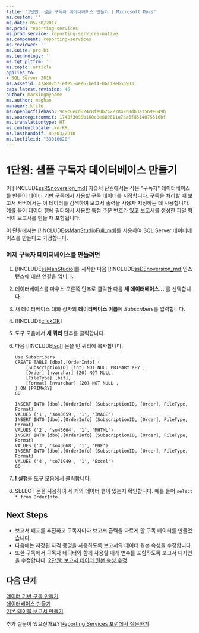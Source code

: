 ```yaml
---
title: '1단원: 샘플 구독자 데이터베이스 만들기 | Microsoft Docs'
ms.custom: ''
ms.date: 05/30/2017
ms.prod: reporting-services
ms.prod_service: reporting-services-native
ms.component: reporting-services
ms.reviewer: ''
ms.suite: pro-bi
ms.technology: ''
ms.tgt_pltfrm: ''
ms.topic: article
applies_to:
- SQL Server 2016
ms.assetid: 47a882b7-efe5-4ee6-bef4-06118eb56903
caps.latest.revision: 45
author: markingmyname
ms.author: maghan
manager: kfile
ms.openlocfilehash: 9c9c6ecd024c8fe0b24227842c0db3a3569e649b
ms.sourcegitcommit: 1740f3090b168c0e809611a7aa6fd514075616bf
ms.translationtype: HT
ms.contentlocale: ko-KR
ms.lasthandoff: 05/03/2018
ms.locfileid: "33016620"
---
```

# <a name="lesson-1-creating-a-sample-subscriber-database"></a>1단원: 샘플 구독자 데이터베이스 만들기

이 [!INCLUDE[ssRSnoversion_md](../includes/ssrsnoversion-md.md)] 자습서 단원에서는 작은 "구독자" 데이터베이스를 만들어 데이터 기반 구독에서 사용할 구독 데이터를 저장합니다. 구독을 처리할 때 보고서 서버에서는 이 데이터를 검색하여 보고서 출력을 사용자 지정하는 데 사용합니다. 예를 들어 데이터 행에 필터에서 사용할 특정 주문 번호가 있고 보고서를 생성한 파일 형식이 보고서를 만들 때 포함됩니다.  
  
이 단원에서는 [!INCLUDE[ssManStudioFull_md](../includes/ssmanstudiofull-md.md)]를 사용하여 SQL Server 데이터베이스를 만든다고 가정합니다.  
  
### <a name="to-create-a-sample-subscriber-database"></a>예제 구독자 데이터베이스를 만들려면  
  
1.  [!INCLUDE[ssManStudio](../includes/ssmanstudio-md.md)]를 시작한 다음 [!INCLUDE[ssDEnoversion_md](../includes/ssdenoversion-md.md)]인스턴스에 대한 연결을 엽니다.  
  
2.  데이터베이스를 마우스 오른쪽 단추로 클릭한 다음 **새 데이터베이스...** 를 선택합니다.  
  
3.  새 데이터베이스 대화 상자의 **데이터베이스 이름**에 *Subscribers*를 입력합니다. 
4. [!INCLUDE[clickOK](../includes/clickok-md.md)]  
  
5.  도구 모음에서 **새 쿼리** 단추를 클릭합니다.  
  
6.  다음 [!INCLUDE[tsql](../includes/tsql-md.md)] 문을 빈 쿼리에 복사합니다.  
  
    ```  
    Use Subscribers  
    CREATE TABLE [dbo].[OrderInfo] (  
        [SubscriptionID] [int] NOT NULL PRIMARY KEY ,  
        [Order] [nvarchar] (20) NOT NULL,  
        [FileType] [bit],  
        [Format] [nvarchar] (20) NOT NULL ,  
    ) ON [PRIMARY]  
    GO  
  
    INSERT INTO [dbo].[OrderInfo] (SubscriptionID, [Order], FileType, Format)   
    VALUES ('1', 'so43659', '1', 'IMAGE')  
    INSERT INTO [dbo].[OrderInfo] (SubscriptionID, [Order], FileType, Format)   
    VALUES ('2', 'so43664', '1', 'MHTML')  
    INSERT INTO [dbo].[OrderInfo] (SubscriptionID, [Order], FileType, Format)   
    VALUES ('3', 'so43668', '1', 'PDF')  
    INSERT INTO [dbo].[OrderInfo] (SubscriptionID, [Order], FileType, Format)   
    VALUES ('4', 'so71949', '1', 'Excel')  
    GO  
    ```  
  
7.  **! 실행**을 도구 모음에서 클릭합니다.  
  
8.  SELECT 문을 사용하여 세 개의 데이터 행이 있는지 확인합니다. 예를 들어 `select * from OrderInfo`  
  
## <a name="next-steps"></a>Next Steps  
+ 보고서 배포를 추진하고 구독자마다 보고서 출력을 다르게 할 구독 데이터를 만들었습니다. 
+ 다음에는 저장된 자격 증명을 사용하도록 보고서의 데이터 원본 속성을 수정합니다. 
+ 또한 구독에서 구독자 데이터와 함께 사용할 매개 변수를 포함하도록 보고서 디자인을 수정합니다. [2단원: 보고서 데이터 원본 속성 수정](../reporting-services/lesson-2-modifying-the-report-data-source-properties.md).  

## <a name="next-steps"></a>다음 단계

[데이터 기반 구독 만들기](../reporting-services/create-a-data-driven-subscription-ssrs-tutorial.md)  
[데이터베이스 만들기](../relational-databases/databases/create-a-database.md)  
[기본 테이블 보고서 만들기](../reporting-services/create-a-basic-table-report-ssrs-tutorial.md)  

추가 질문이 있으신가요? [Reporting Services 포럼에서 질문하기](http://go.microsoft.com/fwlink/?LinkId=620231)
